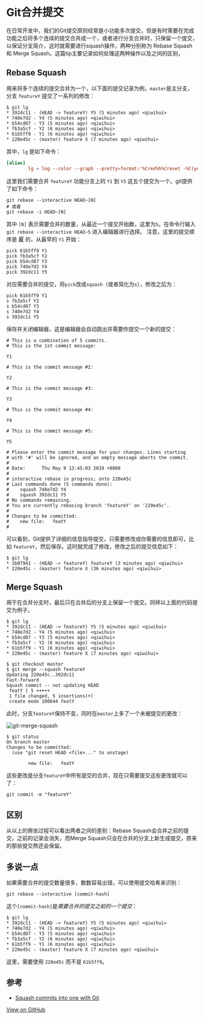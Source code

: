 # Git合并提交


在日常开发中，我们的Git提交原则经常是小功能多次提交，但是有时需要在完成功能之后将多个连续的提交合并成一个，或者进行分支合并时，只保留一个提交，以保证分支简介，这时就需要进行squash操作，两种分别称为 Rebase Squash 和 Merge Squash。这篇tip主要记录如何处理这两种操作以及之间的区别，

<!--more-->

## Rebase Squash

用来将多个连续的提交合并为一个，以下面的提交记录为例，`master`是主分支，分支 `featureY` 提交了一系列的修改：

```shell
$ git lg
* 392dc11 - (HEAD -> featureY) Y5 (5 minutes ago) <qiwihui>
* 740e7d2 - Y4 (5 minutes ago) <qiwihui>
* b54cd87 - Y3 (5 minutes ago) <qiwihui>
* fb3a5cf - Y2 (6 minutes ago) <qiwihui>
* 61b5ff9 - Y1 (6 minutes ago) <qiwihui>
* 220e45c - (master) feature X (7 minutes ago) <qiwihui>
```

其中，`lg` 是如下命令：

```conf
[alias]
        lg = log --color --graph --pretty=format:'%Cred%h%Creset -%C(yellow)%d%Creset %s %Cgreen(%cr) %C(bold blue)<%an>%Creset' --abbrev-commit --
```

这里我们需要合并 `featureY` 功能分支上的 `Y1` 到 `Y5` 这五个提交为一个。git提供了如下命令：

```shell
git rebase --interactive HEAD~[N]
# 或者
git rebase -i HEAD~[N]
```

其中 `[N]` 表示需要合并的数量，从最近一个提交开始数，这里为`5`。在命令行输入 `git rebase --interactive HEAD~5` 进入编辑器进行选择。
注意，这里的提交顺序是 **反** 的，从最早的 `Y1` 开始：

```shell
pick 61b5ff9 Y1
pick fb3a5cf Y2
pick b54cd87 Y3
pick 740e7d2 Y4
pick 392dc11 Y5
```

对应需要合并的提交，将`pick`改成`squash`（或者简化为`s`），修改之后为：

```shell
pick 61b5ff9 Y1
s fb3a5cf Y2
s b54cd87 Y3
s 740e7d2 Y4
s 392dc11 Y5
```

保存并关闭编辑器，这是编辑器会自动跳出并需要你提交一个新的提交：

```shell
# This is a combination of 5 commits.
# This is the 1st commit message:

Y1

# This is the commit message #2:

Y2

# This is the commit message #3:

Y3

# This is the commit message #4:

Y4

# This is the commit message #5:

Y5

# Please enter the commit message for your changes. Lines starting
# with '#' will be ignored, and an empty message aborts the commit.
#
# Date:      Thu May 9 13:45:03 2019 +0800
#
# interactive rebase in progress; onto 220e45c
# Last commands done (5 commands done):
#    squash 740e7d2 Y4
#    squash 392dc11 Y5
# No commands remaining.
# You are currently rebasing branch 'featureY' on '220e45c'.
#
# Changes to be committed:
#    new file:   featY
#
```

可以看到，Git提供了详细的信息指导提交，只需要修改成你需要的信息即可，比如 `featureY`，然后保存。这时就完成了修改，修改之后的提交信息如下：

```shell
$ git lg
* 1b07941 - (HEAD -> featureY) featureY (3 minutes ago) <qiwihui>
* 220e45c - (master) feature X (36 minutes ago) <qiwihui>
```

## Merge Squash

用于在合并分支时，最后只在合并后的分支上保留一个提交。同样以上面的代码提交为例子。

```shell
$ git lg
* 392dc11 - (HEAD -> featureY) Y5 (5 minutes ago) <qiwihui>
* 740e7d2 - Y4 (5 minutes ago) <qiwihui>
* b54cd87 - Y3 (5 minutes ago) <qiwihui>
* fb3a5cf - Y2 (6 minutes ago) <qiwihui>
* 61b5ff9 - Y1 (6 minutes ago) <qiwihui>
* 220e45c - (master) feature X (7 minutes ago) <qiwihui>
```

```shell
$ git checkout master
$ git merge --squash featureY  
Updating 220e45c..392dc11
Fast-forward
Squash commit -- not updating HEAD
 featY | 5 +++++
 1 file changed, 5 insertions(+)
 create mode 100644 featY
```

此时，分支`featureY`保持不变，同时在`master`上多了一个未被提交的更改：

![git-merge-squash](https://user-images.githubusercontent.com/3297411/57431740-503e4680-7266-11e9-88d3-a9a0cb3fb7a5.png)

```shell
$ git status
On branch master
Changes to be committed:
  (use "git reset HEAD <file>..." to unstage)

        new file:   featY
```

这些更改是分支`featureY`中所有提交的合并，现在只需要提交这些更改就可以了：

```shell
git commit -m "featureY"
```

## 区别

从以上的擦坐过程可以看出两者之间的差别：Rebase Squash会合并之前的提交，之前的记录会消失，而Merge Squash只会在合并的分支上新生成提交，原来的那些提交熬还会保留。

## 多说一点

如果需要合并的提交数量很多，数数容易出错，可以使用提交哈希来识别：

```shell
git rebase --interactive [commit-hash]
```

这个`[commit-hash]`是*需要合并的提交之前的一个提交*：

```shell
$ git lg
* 392dc11 - (HEAD -> featureY) Y5 (5 minutes ago) <qiwihui>
* 740e7d2 - Y4 (5 minutes ago) <qiwihui>
* b54cd87 - Y3 (5 minutes ago) <qiwihui>
* fb3a5cf - Y2 (6 minutes ago) <qiwihui>
* 61b5ff9 - Y1 (6 minutes ago) <qiwihui>
* 220e45c - (master) feature X (7 minutes ago) <qiwihui>
```

这里，需要使用 `220e45c` 而不是 `61b5ff9`。

## 参考

- [Squash commits into one with Git](https://www.internalpointers.com/post/squash-commits-into-one-git)


[View on GitHub](https://github.com/qiwihui/blog/issues/70)


